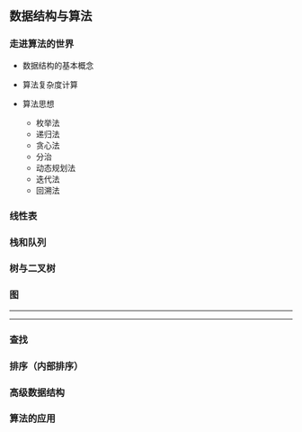 ## 数据结构与算法

### 走进算法的世界

- 数据结构的基本概念

- 算法复杂度计算

- 算法思想

  - 枚举法
  - 递归法
  - 贪心法
  - 分治
  - 动态规划法
  - 迭代法
  - 回溯法

### 线性表

### 栈和队列

### 树与二叉树

### 图

---------------------------------------------------------------------------------------------------------------------------------------------------------------------------------

---------------------------------------------------------------------------------------------------------------------------------------------------------------------------------

### 查找

### 排序（内部排序）

### 高级数据结构

### 算法的应用

